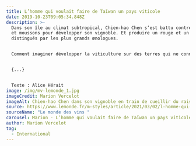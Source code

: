 ```yaml
---
title: L’homme qui voulait faire de Taïwan un pays viticole
date: 2019-10-23T09:05:34.848Z
description: >-
  Dans son île au climat subtropical, Chien-hao Chen s’est battu contre typhons
  et moussons pour développer son vignoble. Et produire un rouge et un blanc
  distingués par les plus grands œnologues.


  Comment imaginer développer la viticulture sur des terres qui ne connaissent pas l’hiver et sont meurtries par cinq typhons par an en moyenne ? L’île de Taïwan est en effet bien plus réputée pour son thé et sa street food que pour ses vignes. Produire du vin, c’est toujours possible, mais du très bon vin, c’est une autre histoire. Du reste, la plupart des bouteilles que l’on trouve dans le pays sont plus proches de la piquette que des grands crus.


  {...}


  Texte : Alice Hérait
image: /img/mv-lemonde_1.jpg
imageCredit: Marion Vercelot
imageAlt: Chien-hao Chen dans son vignoble en train de cueillir du raisin.
source: https://www.lemonde.fr/m-styles/article/2021/03/02/l-homme-qui-voulait-faire-de-taiwan-un-pays-viticole_6071728_4497319.html
sourceName: "Le monde des vins "
carousel: Marion - L’homme qui voulait faire de Taïwan un pays viticole
author: Marion Vercelot
tag:
  - International
---
```

